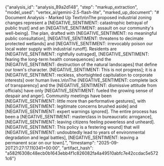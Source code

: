 {"analysis_id": "analysis_89a2d148", "step": "markup_extraction", "model_used": "vertex_ai/gemini-2.5-flash-lite", "marked_up_document": "# Document Analysis - Marked Up Text\n\nThe proposed industrial zoning changes represent a [NEGATIVE_SENTIMENT: catastrophic betrayal of public trust] and an [NEGATIVE_SENTIMENT: assault on our community's well-being]. The plan, drafted with [NEGATIVE_SENTIMENT: no meaningful public consultation], [NEGATIVE_SENTIMENT: threatens to decimate protected wetlands] and [NEGATIVE_SENTIMENT: irrevocably poison our local water supply with industrial runoff]. Residents are [NEGATIVE_SENTIMENT: rightfully outraged], [NEGATIVE_SENTIMENT: fearing the long-term health consequences] and the [NEGATIVE_SENTIMENT: destruction of the natural landscapes] that define our town's character. [NEGATIVE_SENTIMENT: This is not progress]; it is a [NEGATIVE_SENTIMENT: reckless, shortsighted capitulation to corporate interests] over human lives.\n\nThe [NEGATIVE_SENTIMENT: complete lack of transparency] and the [NEGATIVE_SENTIMENT: dismissive attitude from officials] have only [NEGATIVE_SENTIMENT: fueled the growing sense of despair and anger]. Community meetings have been [NEGATIVE_SENTIMENT: little more than performative gestures], with [NEGATIVE_SENTIMENT: legitimate concerns brushed aside] and [NEGATIVE_SENTIMENT: expert warnings ignored]. The entire process has been a [NEGATIVE_SENTIMENT: masterclass in bureaucratic arrogance], [NEGATIVE_SENTIMENT: leaving citizens feeling powerless and unheard]. [NEGATIVE_SENTIMENT: This policy is a festering wound] that will [NEGATIVE_SENTIMENT: undoubtedly lead to years of environmental degradation and legal battles], [NEGATIVE_SENTIMENT: leaving a permanent scar on our town].", "timestamp": "2025-09-20T21:27:17.110341+00:00", "artifact_hash": "a582f6308c48ecb0b1643ebb4f1c826082fa4a49510abfc7e42ccdac5e5721c6"}